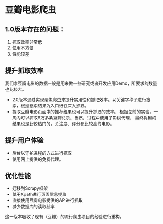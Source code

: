 # 豆瓣电影爬虫

## 1.0版本存在的问题：
1. 抓取效率非常低
2. 使用不方便
3. 性能较差

## 提升抓取效率
我们拿豆瓣电影的数据一般是用来做一些研究或者开发应用Demo，所要求的数量也比较大。

- 2.0版本通过实现聚焦爬虫来提升实用性和抓取效率。以关键字种子进行搜索，根据搜索结果为入口进行深入抓取。
- 提取豆瓣电影页面中的推荐结果也可以提升抓取的效率。
根据先前的实验，一周内可以抓取8万多条豆瓣记录。当然，过程中使用了影梭代理。
最终得到的结果也是比较热门的，关注度、评分都比较高的电影。

## 提升用户体验
- 后台以守护进程的方式进行抓取
- 使用网上提供的免费代理。

## 优化性能
- 迁移到Scrapy框架
- 使用Xpath进行页面信息提取
- 直接使用豆瓣电影提供的API进行抓取
- 减少数据库的读取频率

这一版本吸收了现有（豆瓣）的流行爬虫项目的经验进行重构。
